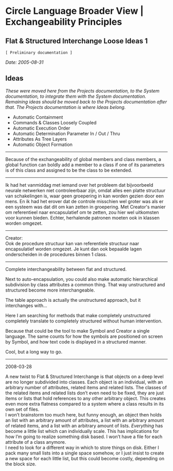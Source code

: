 ﻿Circle Language Broader View | Exchangeability Principles
=========================================================

Flat & Structured Interchange Loose Ideas 1
--------------------------------------------

`[ Preliminary documentation ]`

*Date: 2005-08-31*

## Ideas

*These were moved here from the Projects documentation, to the System documentation, to integrate them with the System documentation. Remaining ideas should be moved back to the Projects documentation after that. The Projects documentation is where Ideas belong.*

- Automatic Containment
- Commands & Classes Loosely Coupled
- Automatic Execution Order
- Automatic Determination Parameter In / Out / Thru
- Attributes As Tree Layers
- Automatic Object Formation

-----

Because of the exchangeability of global members and class members, a global function can boldly add a member to a class if one of its parameters is of this class and assigned to be the class to be extended.

-----

Ik had het vanmiddag met iemand over het probleem dat bijvoorbeeld neurale netwerken niet controleerbaar zijn, omdat alles een platte structuur van schakelingen is, waar geen groepering in kan worden gezien door een mens. En ik had het erover dat de controle misschien wel groter was als er een systeem was dat dit om kan zetten in groepering. Met Creator's manier om referentieel naar encapsulatief om te zetten, zou hier wel uitkomsten voor kunnen bieden. Echter, herhalende patronen moeten ook in klassen worden omgezet.

-----

Creator:  
Ook de procedure structuur kan van referentiele structuur naar encapsulatief worden omgezet. Je kunt dan ook bepaalde lagen onderscheiden in de procedures binnen 1 class.

-----

Complete interchangeability between flat and structured.

Next to auto-encapsulation, you could also make automatic hierarchical subdivision by class attributes a common thing. That way unstructured and structured become more interchangeable.

The table approach is actually the unstructured approach, but it interchanges with...

Here I am searching for methods that make completely unstructured completely translate to completely structured without human intervention.

Because that could be the tool to make Symbol and Creator a single language. The same counts for how the symbols are positioned on screen by Symbol, and how text code is displayed in a structured manner.

Cool, but a long way to go.

-----

2008-03-28

A new twist to Flat & Structured Interchange is that objects on a deep level are no longer subdivided into classes. Each object is an individual, with an arbitrary number of attributes, related items and related lists. The classes of the related items and related lists don’t even need to be fixed, they are just items or lists that hold references to any other arbitrary object. This creates even more extra flatness compared to a system where a class results in its own set of files.  
I won’t brainstorm too much here, but funny enough, an object then holds an list with an arbitrary amount of attributes, a list with an arbitrary amount of related items, and a list with an arbitrary amount of lists. *Everything* has become a little list which can individually scale. This has implications for how I’m going to realize something disk based. I won’t have a file for each attribute of a class anymore.  
I need to look for a different way in which to store things on disk. Either I pack many small lists into a single space somehow, or I just insist to create a new space for each little list, but this could become costly, depending on the block size.